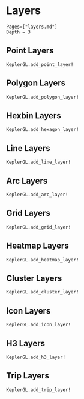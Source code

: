 # Layers

```@contents
Pages=["layers.md"]
Depth = 3
```

## Point Layers

```@docs
KeplerGL.add_point_layer!
```

## Polygon Layers

```@docs
KeplerGL.add_polygon_layer!
```

## Hexbin Layers

```@docs
KeplerGL.add_hexagon_layer!
```

## Line Layers

```@docs
KeplerGL.add_line_layer!
```

## Arc Layers

```@docs
KeplerGL.add_arc_layer!
```

## Grid Layers

```@docs
KeplerGL.add_grid_layer!
```

## Heatmap Layers

```@docs
KeplerGL.add_heatmap_layer!
```

## Cluster Layers

```@docs
KeplerGL.add_cluster_layer!
```

## Icon Layers

```@docs
KeplerGL.add_icon_layer!
```

## H3 Layers

```@docs
KeplerGL.add_h3_layer!
```

## Trip Layers

```@docs
KeplerGL.add_trip_layer!
```